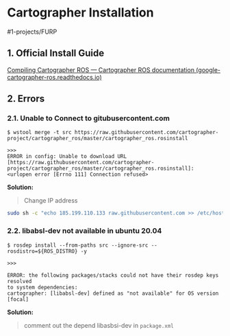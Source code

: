 # Cartographer Installation
#1-projects/FURP 

## 1. Official Install Guide
[Compiling Cartographer ROS — Cartographer ROS documentation (google-cartographer-ros.readthedocs.io)](https://google-cartographer-ros.readthedocs.io/en/latest/compilation.html)


## 2. Errors

### 2.1. Unable to Connect to gitubusercontent.com
```error
$ wstool merge -t src https://raw.githubusercontent.com/cartographer-project/cartographer_ros/master/cartographer_ros.rosinstall  

>>> 
ERROR in config: Unable to download URL [https://raw.githubusercontent.com/cartographer-project/cartographer_ros/master/cartographer_ros.rosinstall]:   <urlopen error [Errno 111] Connection refused>
```

**Solution:**
> Change IP address
```bash
sudo sh -c "echo 185.199.110.133 raw.githubusercontent.com >> /etc/hosts"
```

### 2.2. libabsl-dev not available in ubuntu 20.04
```
$ rosdep install --from-paths src --ignore-src --rosdistro=${ROS_DISTRO} -y

>>>

ERROR: the following packages/stacks could not have their rosdep keys resolved
to system dependencies:
cartographer: [libabsl-dev] defined as "not available" for OS version [focal]
```

**Solution:**

> comment out the depend libasbsi-dev in `package.xml`